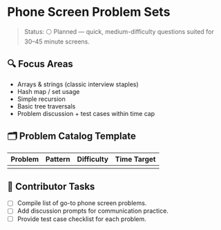 # Phone Screen Problem Sets

>Status: ⚪ Planned — quick, medium-difficulty questions suited for 30–45 minute screens.

## 🔍 Focus Areas

- Arrays & strings (classic interview staples)
- Hash map / set usage
- Simple recursion
- Basic tree traversals
- Problem discussion + test cases within time cap

## 🗂️ Problem Catalog Template

| Problem | Pattern | Difficulty | Time Target |
|---------|---------|------------|-------------|
| | | | |

## 📌 Contributor Tasks

- [ ] Compile list of go-to phone screen problems.
- [ ] Add discussion prompts for communication practice.
- [ ] Provide test case checklist for each problem.
